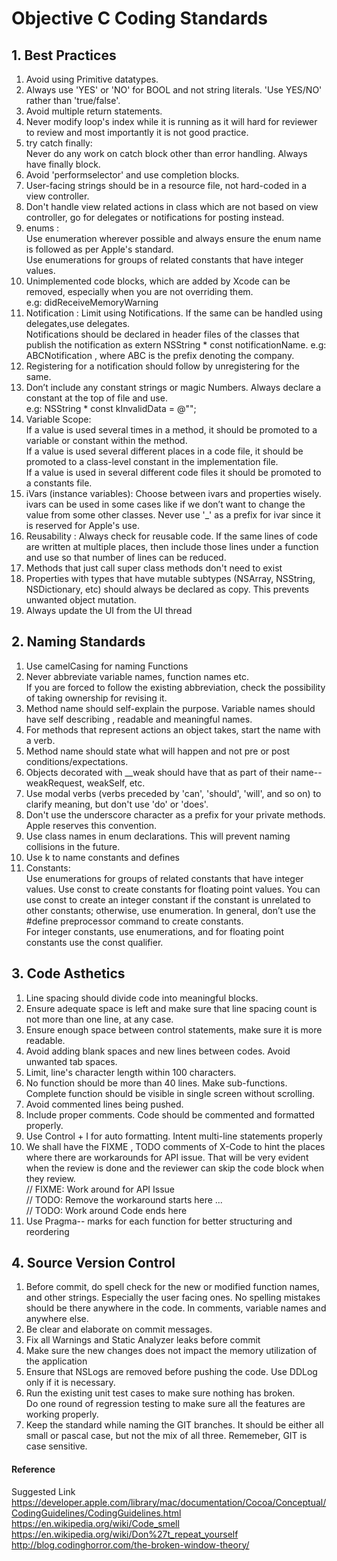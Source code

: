 # Objective C Coding Standards
## 1. Best Practices
1. Avoid using Primitive datatypes.  
2. Always use 'YES' or 'NO' for BOOL and not string literals. 'Use YES/NO' rather than 'true/false'. 
3. Avoid multiple return statements.  
4. Never modify loop's index while it is running as it will hard for reviewer to review and most importantly it is not good
practice.  
5. try catch finally:   
  Never do any work on catch block other than error handling. Always have finally block.  
6. Avoid 'performselector' and use completion blocks.
7. User-facing strings should be in a resource file, not hard-coded in a view controller.  
8. Don't handle view related actions in class which are not based on view controller, go for delegates or notifications for
posting instead.  
9. enums :  
  Use enumeration wherever possible and always ensure the enum name is followed as per Apple's standard.  
  Use enumerations for groups of related constants that have integer values.  
10. Unimplemented code blocks, which are added by Xcode can be removed, especially when you are not overriding them.  
  e.g: didReceiveMemoryWarning
11. Notification : 
  Limit using Notifications. If the same can be handled using delegates,use delegates.  
  Notifications should be declared in header files of the classes that publish the notification as extern NSString * const notificationName.
  e.g: ABC<className><NotificationName>Notification , where ABC is the prefix denoting the company.    
12. Registering for a notification should follow by unregistering for the same.  
13. Don’t include any constant strings or magic Numbers. Always declare a constant at the top of file and use.   
  e.g:  NSString * const kInvalidData = @"";   
14. Variable Scope:   
  If a value is used several times in a method, it should be promoted to a variable or constant within the method.   
  If a value is used several different places in a code file, it should be promoted to a class-level constant in the implementation file.  
  If a value is used in several different code files it should be promoted to a constants file.  
15. iVars (instance variables): Choose between ivars and properties wisely. 
  ivars can be used in some cases like if we don’t want to change the value from some other classes. 
  Never use '_' as a prefix for ivar since it is reserved for Apple's use.   
16. Reusability : Always check for reusable code. 
  If the same lines of code are written at multiple places, then include those lines under a function and use so that number of
  lines can be reduced.  
17. Methods that just call super class methods don't need to exist  
18. Properties with types that have mutable subtypes (NSArray, NSString, NSDictionary, etc) should always be declared as
    copy. This prevents unwanted object mutation.  
19. Always update the UI from the UI thread  

## 2. Naming Standards

1. Use camelCasing for naming Functions  
2. Never abbreviate variable names, function names etc.   
  If you are forced to follow the existing abbreviation, check the possibility of taking ownership for revising it.
3. Method name should self-explain the purpose. Variable names should have self describing , readable and meaningful names.  
4. For methods that represent actions an object takes, start the name with a verb.  
5. Method name should state what will happen and not pre or post conditions/expectations.  
6. Objects decorated with __weak should have that as part of their name-- weakRequest, weakSelf, etc.  
7. Use modal verbs (verbs preceded by 'can', 'should', 'will', and so on) to clarify meaning, but don't use 'do' or 'does'.
8. Don't use the underscore character as a prefix for your private methods. Apple reserves this convention.
9. Use class names in enum declarations. This will prevent naming collisions in the future.
10. Use k<class name><constant name> to name constants and defines  
11. Constants:   
  Use enumerations for groups of related constants that have integer values. Use const to create constants for floating point values. 
  You can use const to create an integer constant if the constant is unrelated to other constants; otherwise, use enumeration.
  In general, don’t use the #define preprocessor command to create constants.  
  For integer constants, use enumerations, and for floating point constants use the const qualifier.
  
## 3. Code Asthetics   
  
1. Line spacing should divide code into meaningful blocks.  
2. Ensure adequate space is left and make sure that line spacing count is not more than one line, at any case.  
3. Ensure enough space between control statements, make sure it is more readable.   
4. Avoid adding blank spaces and new lines between codes. Avoid unwanted tab spaces.   
5. Limit, line's character length within 100 characters.  
6. No function should be more than 40 lines. Make sub-functions. 
  Complete function should be visible in single screen without scrolling.  
7. Avoid commented lines being pushed.  
8. Include proper comments. Code should be commented and formatted properly.  
9. Use Control + I for auto formatting. Intent multi-line statements properly
10. We shall have the FIXME , TODO comments of X-Code to hint the places where there are workarounds for API issue.
  That will be very evident when the review is done and the reviewer can skip the code block when they review.   
  // FIXME: Work around for API Issue   
  // TODO: Remove the workaround starts here ...    
  // TODO: Work around Code ends here  
11. Use Pragma-- marks for each function for better structuring and reordering  

## 4. Source Version Control

1. Before commit, do spell check for the new or modified function names, and other strings. Especially the user facing ones. 
  No spelling mistakes should be there anywhere in the code. In comments, variable names and anywhere else.   
2. Be clear and elaborate on commit messages.   
3. Fix all Warnings and Static Analyzer leaks before commit   
4. Make sure the new changes does not impact the memory utilization of the application   
5. Ensure that NSLogs are removed before pushing the code. Use DDLog only if it is necessary.   
6. Run the existing unit test cases to make sure nothing has broken.  
  Do one round of regression testing to make sure all the features are working properly.  
7. Keep the standard while naming the GIT branches. It should be either all small or pascal case, but not the mix of all three. 
  Rememeber, GIT is case sensitive.

#### Reference
Suggested Link   
https://developer.apple.com/library/mac/documentation/Cocoa/Conceptual/CodingGuidelines/CodingGuidelines.html     
https://en.wikipedia.org/wiki/Code_smell    
https://en.wikipedia.org/wiki/Don%27t_repeat_yourself    
http://blog.codinghorror.com/the-broken-window-theory/

